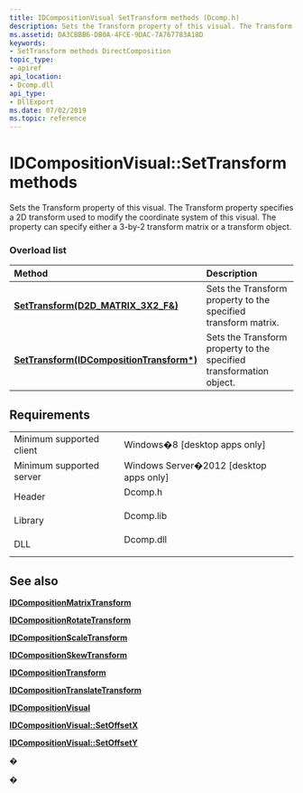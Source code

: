 ```yaml
---
title: IDCompositionVisual SetTransform methods (Dcomp.h)
description: Sets the Transform property of this visual. The Transform property specifies a 2D transform used to modify the coordinate system of this visual. The property can specify either a 3-by-2 transform matrix or a transform object.
ms.assetid: DA3CBBB6-DB0A-4FCE-9DAC-7A767783A18D
keywords:
- SetTransform methods DirectComposition
topic_type:
- apiref
api_location:
- Dcomp.dll
api_type:
- DllExport
ms.date: 07/02/2019
ms.topic: reference
---
```


# IDCompositionVisual::SetTransform methods

Sets the Transform property of this visual. The Transform property specifies a 2D transform used to modify the coordinate system of this visual. The property can specify either a 3-by-2 transform matrix or a transform object.

### Overload list



| Method                                                                                                    | Description                                                                    |
|:----------------------------------------------------------------------------------------------------------|:-------------------------------------------------------------------------------|
| [**SetTransform(D2D\_MATRIX\_3X2\_F&)**](https://msdn.microsoft.com/library/Hh449174(v=VS.85).aspx)          | Sets the Transform property to the specified transform matrix.<br/>      |
| [**SetTransform(IDCompositionTransform\*)**](https://msdn.microsoft.com/library/Hh449176(v=VS.85).aspx) | Sets the Transform property to the specified transformation object.<br/> |



## Requirements



|                                     |                                                                                      |
|-------------------------------------|--------------------------------------------------------------------------------------|
| Minimum supported client<br/> | Windows�8 \[desktop apps only\]<br/>                                           |
| Minimum supported server<br/> | Windows Server�2012 \[desktop apps only\]<br/>                                 |
| Header<br/>                   | <dl> <dt>Dcomp.h</dt> </dl>   |
| Library<br/>                  | <dl> <dt>Dcomp.lib</dt> </dl> |
| DLL<br/>                      | <dl> <dt>Dcomp.dll</dt> </dl> |



## See also

<dl> <dt>

[**IDCompositionMatrixTransform**](https://msdn.microsoft.com/library/Hh437424(v=VS.85).aspx)
</dt> <dt>

[**IDCompositionRotateTransform**](https://msdn.microsoft.com/library/Hh448924(v=VS.85).aspx)
</dt> <dt>

[**IDCompositionScaleTransform**](https://msdn.microsoft.com/library/Hh448990(v=VS.85).aspx)
</dt> <dt>

[**IDCompositionSkewTransform**](https://msdn.microsoft.com/library/Hh449057(v=VS.85).aspx)
</dt> <dt>

[**IDCompositionTransform**](https://msdn.microsoft.com/library/Hh449110(v=VS.85).aspx)
</dt> <dt>

[**IDCompositionTranslateTransform**](https://msdn.microsoft.com/library/Hh449113(v=VS.85).aspx)
</dt> <dt>

[**IDCompositionVisual**](https://msdn.microsoft.com/library/Hh449139(v=VS.85).aspx)
</dt> <dt>

[**IDCompositionVisual::SetOffsetX**](idcompositionvisual-setoffsetx-overloaded.md)
</dt> <dt>

[**IDCompositionVisual::SetOffsetY**](idcompositionvisual-setoffsety-overloaded.md)
</dt> </dl>

�

�





